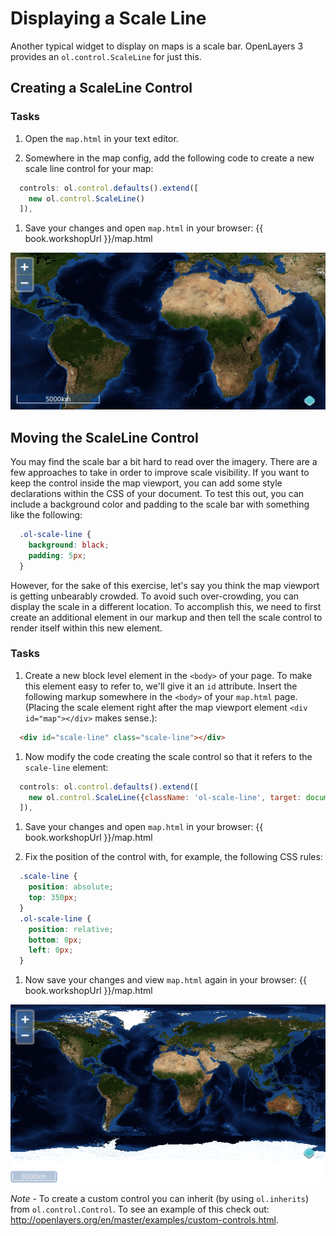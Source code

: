 # Displaying a Scale Line

Another typical widget to display on maps is a scale bar.  OpenLayers 3 provides an `ol.control.ScaleLine` for just this.  

## Creating a ScaleLine Control

### Tasks

1.  Open the `map.html` in your text editor.

1.  Somewhere in the map config, add the following code to create a new scale line control for your map:

  ```js
    controls: ol.control.defaults().extend([
      new ol.control.ScaleLine()
    ]),
  ```

1.  Save your changes and open `map.html` in your browser: {{ book.workshopUrl }}/map.html

  ![A default scale bar in the bottom left-hand corner](./scaleline1.png)

## Moving the ScaleLine Control

You may find the scale bar a bit hard to read over the imagery. There are a few approaches to take in order to improve scale visibility.  If you want to keep the control inside the map viewport, you can add some style declarations within the CSS of your document. To test this out, you can include a background color and padding to the scale bar with something like the following:

```css
  .ol-scale-line {
    background: black;
    padding: 5px;
  }
```

However, for the sake of this exercise, let's say you think the map viewport is getting unbearably crowded. To avoid such over-crowding, you can display the scale in a different location. To accomplish this, we need to first create an additional element in our markup and then tell the scale control to render itself within this new element.

### Tasks

1.  Create a new block level element in the `<body>` of your page. To make this element easy to refer to, we'll give it an `id` attribute. Insert the following markup somewhere in the `<body>` of your `map.html` page. (Placing the scale element right after the map viewport element `<div id="map"></div>` makes sense.):

  ```html
    <div id="scale-line" class="scale-line"></div>
  ```

1.  Now modify the code creating the scale control so that it refers to the `scale-line` element:

  ```js   
    controls: ol.control.defaults().extend([
      new ol.control.ScaleLine({className: 'ol-scale-line', target: document.getElementById('scale-line')})
    ]),
  ```

1.  Save your changes and open `map.html` in your browser: {{ book.workshopUrl }}/map.html    

1.  Fix the position of the control with, for example, the following CSS rules:

  ```css    
    .scale-line {
      position: absolute;
      top: 350px;
    }
    .ol-scale-line {
      position: relative;
      bottom: 0px;
      left: 0px;
    }
  ```

1.  Now save your changes and view `map.html` again in your browser: {{ book.workshopUrl }}/map.html

  ![A scale line control outside the map viewport](scaleline2.png)


*Note* - To create a custom control you can inherit (by using `ol.inherits`) from `ol.control.Control`. To see an example of this check out: http://openlayers.org/en/master/examples/custom-controls.html.
